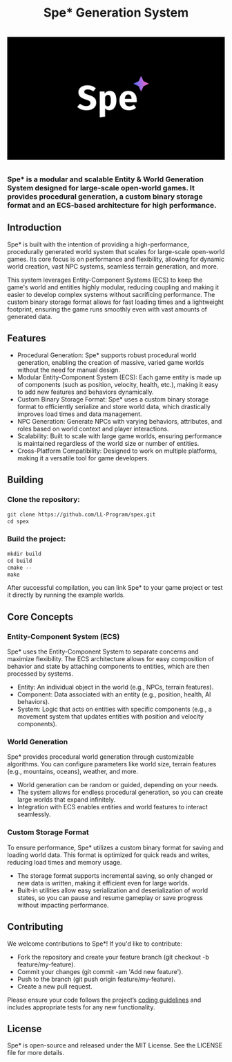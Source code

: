 <h1 align="center">
Spe* Generation System
<h1/>


<p align="center">
    <img src="page/Spe.png" width="1080" alt="CHIFEngine logo">
</p>


###  Spe* is a modular and scalable Entity & World Generation System designed for large-scale open-world games. It provides procedural generation, a custom binary storage format and an ECS-based architecture for high performance. 

## Introduction

Spe* is built with the intention of providing a high-performance, procedurally generated world system that scales for large-scale open-world games. Its core focus is on performance and flexibility, allowing for dynamic world creation, vast NPC systems, seamless terrain generation, and more.

This system leverages Entity-Component Systems (ECS) to keep the game's world and entities highly modular, reducing coupling and making it easier to develop complex systems without sacrificing performance. The custom binary storage format allows for fast loading times and a lightweight footprint, ensuring the game runs smoothly even with vast amounts of generated data.

## Features

 - Procedural Generation: Spe* supports robust procedural world generation, enabling the creation of massive, varied game worlds without the need for manual design.
 - Modular Entity-Component System (ECS): Each game entity is made up of components (such as position, velocity, health, etc.), making it easy to add new features and behaviors dynamically.
 - Custom Binary Storage Format: Spe* uses a custom binary storage format to efficiently serialize and store world data, which drastically improves load times and data management.
 - NPC Generation: Generate NPCs with varying behaviors, attributes, and roles based on world context and player interactions.
 - Scalability: Built to scale with large game worlds, ensuring performance is maintained regardless of the world size or number of entities.
 - Cross-Platform Compatibility: Designed to work on multiple platforms, making it a versatile tool for game developers.



## Building

### Clone the repository:

```
git clone https://github.com/LL-Program/spex.git
cd spex
```

### Build the project:
```
mkdir build
cd build
cmake --
make
```

After successful compilation, you can link Spe* to your game project or test it directly by running the example worlds.

## Core Concepts
### Entity-Component System (ECS)

Spe* uses the Entity-Component System to separate concerns and maximize flexibility. The ECS architecture allows for easy composition of behavior and state by attaching components to entities, which are then processed by systems.

 - Entity: An individual object in the world (e.g., NPCs, terrain features).
 - Component: Data associated with an entity (e.g., position, health, AI behaviors).
 - System: Logic that acts on entities with specific components (e.g., a movement system that updates entities with position and velocity components).

### World Generation

Spe* provides procedural world generation through customizable algorithms. You can configure parameters like world size, terrain features (e.g., mountains, oceans), weather, and more.

 - World generation can be random or guided, depending on your needs.
 - The system allows for endless procedural generation, so you can create large worlds that expand infinitely.
 - Integration with ECS enables entities and world features to interact seamlessly.

### Custom Storage Format

To ensure performance, Spe* utilizes a custom binary format for saving and loading world data. This format is optimized for quick reads and writes, reducing load times and memory usage.

 - The storage format supports incremental saving, so only changed or new data is written, making it efficient even for large worlds.
 - Built-in utilities allow easy serialization and deserialization of world states, so you can pause and resume gameplay or save progress without impacting performance.


## Contributing

We welcome contributions to Spe*! If you'd like to contribute:

 - Fork the repository and create your feature branch (git checkout -b feature/my-feature).
 - Commit your changes (git commit -am 'Add new feature').
 - Push to the branch (git push origin feature/my-feature).
 - Create a new pull request.

Please ensure your code follows the project’s [coding guidelines](docs/SpexGeneralCodeGuidelinesEN.md) and includes appropriate tests for any new functionality.

## License

Spe* is open-source and released under the MIT License. See the LICENSE file for more details.
